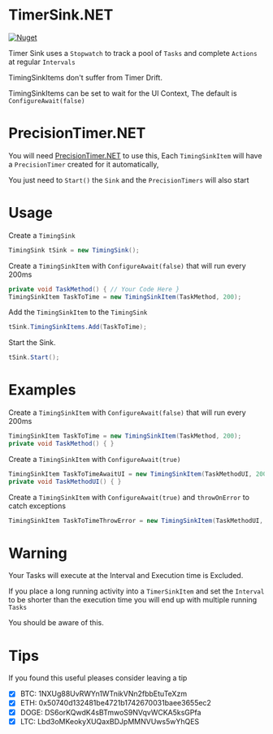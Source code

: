 # TimerSink.NET

[![Nuget](https://img.shields.io/nuget/v/TimerSink.NET)](https://www.nuget.org/packages/TimerSink.NET)

Timer Sink uses a `Stopwatch` to track a pool of `Tasks` and complete `Actions` at regular `Intervals`

TimingSinkItems don't suffer from Timer Drift.

TimingSinkItems can be set to wait for the UI Context, The default is `ConfigureAwait(false)`

# PrecisionTimer.NET

You will need [PrecisionTimer.NET](https://github.com/HypsyNZ/Precision-Timer.NET) to use this, Each `TimingSinkItem` will have a `PrecisionTimer` created for it automatically, 

You just need to `Start()` the `Sink` and the `PrecisionTimers` will also start

# Usage 

Create a `TimingSink`

```cs
TimingSink tSink = new TimingSink();
```

Create a `TimingSinkItem` with `ConfigureAwait(false)` that will run every 200ms

```cs
private void TaskMethod() { // Your Code Here }
TimingSinkItem TaskToTime = new TimingSinkItem(TaskMethod, 200);
```

Add the `TimingSinkItem` to the `TimingSink`

```cs
tSink.TimingSinkItems.Add(TaskToTime);
```

Start the Sink.

```cs
tSink.Start();
```

# Examples

Create a `TimingSinkItem` with `ConfigureAwait(false)` that will run every 200ms

```cs
TimingSinkItem TaskToTime = new TimingSinkItem(TaskMethod, 200);
private void TaskMethod() { }
```

Create a `TimingSinkItem` with `ConfigureAwait(true)`

```cs
TimingSinkItem TaskToTimeAwaitUI = new TimingSinkItem(TaskMethodUI, 200, true);
private void TaskMethodUI() { }
```

Create a `TimingSinkItem` with `ConfigureAwait(true)` and `throwOnError` to catch exceptions

```cs
TimingSinkItem TaskToTimeThrowError = new TimingSinkItem(TaskMethodUI, 200, true, true);
```


# Warning

Your Tasks will execute at the Interval and Execution time is Excluded.

If you place a long running activity into a `TimerSinkItem` and set the `Interval` to be shorter than the execution time you will end up with multiple running `Tasks`

You should be aware of this.

# Tips

If you found this useful pleases consider leaving a tip

- [x] BTC: 1NXUg88UvRWYn1WTnikVNn2fbbEtuTeXzm
- [x] ETH: 0x50740d132481be4721b1742670031baee3655ec2
- [x] DOGE: DS6orKQwdK4sBTmwoS9NVqvWCKA5ksGPfa
- [x] LTC: Lbd3oMKeokyXUQaxBDJpMMNVUws5wYhQES

